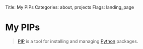 Title: My PIPs
Categories: about, projects
Flags: landing_page

# My PIPs

> [PIP](https://pypi.python.org/pypi/pip) is a tool for installing and managing [Python](/python) packages.
